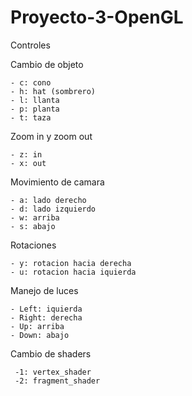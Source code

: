 # Proyecto-3-OpenGL

Controles

  Cambio de objeto 
  
    - c: cono
    - h: hat (sombrero)
    - l: llanta
    - p: planta
    - t: taza

  Zoom in y zoom out

    - z: in
    - x: out
  
  Movimiento de camara 
  
    - a: lado derecho 
    - d: lado izquierdo 
    - w: arriba 
    - s: abajo 
    
  Rotaciones
  
    - y: rotacion hacia derecha
    - u: rotacion hacia iquierda 
    
  Manejo de luces 
  
  
    - Left: iquierda
    - Right: derecha
    - Up: arriba
    - Down: abajo 
    
  Cambio de shaders
  
     -1: vertex_shader 
     -2: fragment_shader

